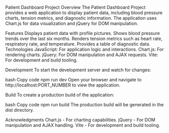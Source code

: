 Patient Dashboard Project
Overview
The Patient Dashboard Project provides a web application to display patient data, including blood pressure charts, tension metrics, and diagnostic information. The application uses Chart.js for data visualization and jQuery for DOM manipulation.

Features
Displays patient data with profile pictures.
Shows blood pressure trends over the last six months.
Renders tension metrics such as heart rate, respiratory rate, and temperature.
Provides a table of diagnostic data.
Technologies
JavaScript: For application logic and interactions.
Chart.js: For rendering charts.
jQuery: For DOM manipulation and AJAX requests.
Vite: For development and build tooling.

Development
To start the development server and watch for changes:

bash
Copy code
npm run dev
Open your browser and navigate to http://localhost:PORT_NUMBER to view the application.

Build
To create a production build of the application:

bash
Copy code
npm run build
The production build will be generated in the dist directory.

Acknowledgments
Chart.js - For charting capabilities.
jQuery - For DOM manipulation and AJAX handling.
Vite - For development and build tooling.